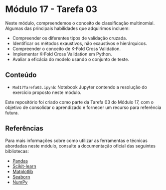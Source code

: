 # Módulo 17 - Tarefa 03

Neste módulo, compreendemos o conceito de classificação multinomial. Algumas das principais habilidades que adquirimos incluem:
- Compreender os diferentes tipos de validação cruzada.
- Identificar os métodos exaustivos, não exaustivos e hierárquicos.
- Compreender o conceito de K-Fold Cross Validation.
- Implementar K-Fold Cross Validation em Python.
- Avaliar a eficácia do modelo usando o conjunto de teste.

## Conteúdo

- `Mod17Tarefa03.ipynb`: Notebook Jupyter contendo a resolução do exercício proposto neste módulo.
 
Este repositório foi criado como parte da Tarefa 03 do Módulo 17, com o objetivo de consolidar o aprendizado e fornecer um recurso para referência futura.

## Referências

Para mais informações sobre como utilizar as ferramentas e técnicas abordadas neste módulo, consulte a documentação oficial das seguintes bibliotecas:

- [Pandas](https://pandas.pydata.org/docs/)
- [Scikit-learn](https://scikit-learn.org/stable/index.html)
- [Matplotlib](https://matplotlib.org/stable/contents.html)
- [Seaborn](https://seaborn.pydata.org/tutorial.html)
- [NumPy](https://numpy.org/doc/)
